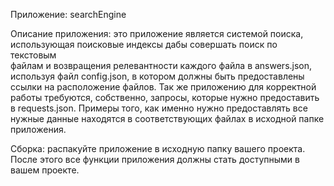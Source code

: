 Приложение: searchEngine

Описание приложения: это приложение является системой поиска, использующая поисковые индексы дабы совершать поиск по текстовым  
файлам и возвращения релевантности каждого файла в answers.json, используя файл config.json, в котором должны быть предоставлены 
ссылки на расположение файлов. Так же приложению для корректной работы требуются, собственно, запросы, которые нужно предоставить
в requests.json. Примеры того, как именно нужно предоставлять все нужные данные находятся в соответствующих файлах в исходной 
папке приложения.

Сборка: распакуйте приложение в исходную папку вашего проекта. После этого все функции приложения должны стать доступными в вашем
проекте.


